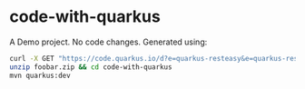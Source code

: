 # code-with-quarkus

A Demo project. No code changes. Generated using:

```bash
curl -X GET "https://code.quarkus.io/d?e=quarkus-resteasy&e=quarkus-resteasy-jackson&e=quarkus-smallrye-openapi&e=quarkus-micrometer&e=quarkus-micrometer-registry-prometheus&e=quarkus-smallrye-health&cn=code.quarkus.io&a=code-with-quarkus&b=MAVEN&c=org.acme.ExampleResource&g=org.acme" -H  "accept: */*" --output foobar.zip
unzip foobar.zip && cd code-with-quarkus
mvn quarkus:dev
```
